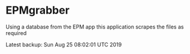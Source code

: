 # EPMgrabber
Using a database from the EPM app this application scrapes the files as required


Latest backup: Sun Aug 25 08:02:01 UTC 2019
